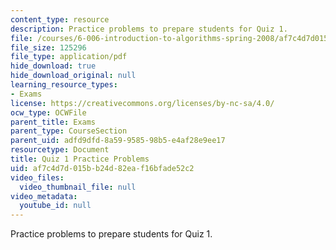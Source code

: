 ```yaml
---
content_type: resource
description: Practice problems to prepare students for Quiz 1.
file: /courses/6-006-introduction-to-algorithms-spring-2008/af7c4d7d015bb24d82eaf16bfade52c2_quiz1.pdf
file_size: 125296
file_type: application/pdf
hide_download: true
hide_download_original: null
learning_resource_types:
- Exams
license: https://creativecommons.org/licenses/by-nc-sa/4.0/
ocw_type: OCWFile
parent_title: Exams
parent_type: CourseSection
parent_uid: adfd9dfd-8a59-9585-98b5-e4af28e9ee17
resourcetype: Document
title: Quiz 1 Practice Problems
uid: af7c4d7d-015b-b24d-82ea-f16bfade52c2
video_files:
  video_thumbnail_file: null
video_metadata:
  youtube_id: null
---
```

Practice problems to prepare students for Quiz 1.